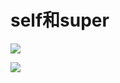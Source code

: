 # self和super
![](https://gitee.com/abnerpei/ap_images/raw/master/iOS/ios_underlying_inquiry/basic/%5Bself%20class%5D%E5%92%8C%5Bsuper%20class%5D/001.png)

![](https://gitee.com/abnerpei/ap_images/raw/master/iOS/ios_underlying_inquiry/basic/%5Bself%20class%5D%E5%92%8C%5Bsuper%20class%5D/002.png)